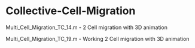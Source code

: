 # Collective-Cell-Migration

Multi_Cell_Migration_TC_14.m - 2 Cell migration with 3D animation

Multi_Cell_Migration_TC_19.m - Working 2 Cell migration with 3D animation
